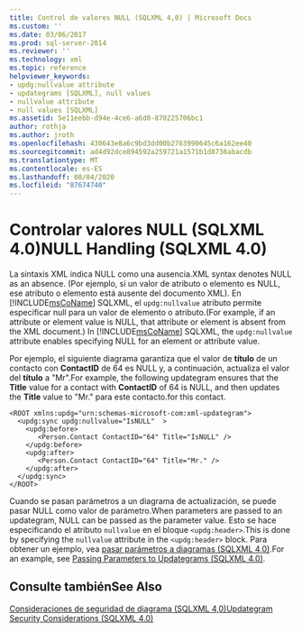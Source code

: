 ```yaml
---
title: Control de valores NULL (SQLXML 4,0) | Microsoft Docs
ms.custom: ''
ms.date: 03/06/2017
ms.prod: sql-server-2014
ms.reviewer: ''
ms.technology: xml
ms.topic: reference
helpviewer_keywords:
- updg:nullvalue attribute
- updategrams [SQLXML], null values
- nullvalue attribute
- null values [SQLXML]
ms.assetid: 5e11eebb-d94e-4ce6-a6d0-870225706bc1
author: rothja
ms.author: jroth
ms.openlocfilehash: 430643e8a6c9bd3dd00b2763990645c6a162ee40
ms.sourcegitcommit: ad4d92dce894592a259721a1571b1d8736abacdb
ms.translationtype: MT
ms.contentlocale: es-ES
ms.lasthandoff: 08/04/2020
ms.locfileid: "87674740"
---
```

# <a name="null-handling-sqlxml-40"></a><span data-ttu-id="6e1af-102">Controlar valores NULL (SQLXML 4.0)</span><span class="sxs-lookup"><span data-stu-id="6e1af-102">NULL Handling (SQLXML 4.0)</span></span>
  <span data-ttu-id="6e1af-103">La sintaxis XML indica NULL como una ausencia.</span><span class="sxs-lookup"><span data-stu-id="6e1af-103">XML syntax denotes NULL as an absence.</span></span> <span data-ttu-id="6e1af-104">(Por ejemplo, si un valor de atributo o elemento es NULL, ese atributo o elemento está ausente del documento XML). En [!INCLUDE[msCoName](../../../includes/msconame-md.md)] SQLXML, el `updg:nullvalue` atributo permite especificar null para un valor de elemento o atributo.</span><span class="sxs-lookup"><span data-stu-id="6e1af-104">(For example, if an attribute or element value is NULL, that attribute or element is absent from the XML document.) In [!INCLUDE[msCoName](../../../includes/msconame-md.md)] SQLXML, the `updg:nullvalue` attribute enables specifying NULL for an element or attribute value.</span></span>  
  
 <span data-ttu-id="6e1af-105">Por ejemplo, el siguiente diagrama garantiza que el valor de **título** de un contacto con **ContactID** de 64 es NULL y, a continuación, actualiza el valor del **título** a "Mr".</span><span class="sxs-lookup"><span data-stu-id="6e1af-105">For example, the following updategram ensures that the **Title** value for a contact with **ContactID** of 64 is NULL, and then updates the **Title** value to "Mr."</span></span> <span data-ttu-id="6e1af-106">para este contacto.</span><span class="sxs-lookup"><span data-stu-id="6e1af-106">for this contact.</span></span>  
  
```  
<ROOT xmlns:updg="urn:schemas-microsoft-com:xml-updategram">  
  <updg:sync updg:nullvalue="IsNULL"  >  
    <updg:before>  
       <Person.Contact ContactID="64" Title="IsNULL" />  
    </updg:before>  
    <updg:after>  
       <Person.Contact ContactID="64" Title="Mr." />  
    </updg:after>  
  </updg:sync>  
</ROOT>  
```  
  
 <span data-ttu-id="6e1af-107">Cuando se pasan parámetros a un diagrama de actualización, se puede pasar NULL como valor de parámetro.</span><span class="sxs-lookup"><span data-stu-id="6e1af-107">When parameters are passed to an updategram, NULL can be passed as the parameter value.</span></span> <span data-ttu-id="6e1af-108">Esto se hace especificando el atributo `nullvalue` en el bloque `<updg:header>`.</span><span class="sxs-lookup"><span data-stu-id="6e1af-108">This is done by specifying the `nullvalue` attribute in the `<updg:header>` block.</span></span> <span data-ttu-id="6e1af-109">Para obtener un ejemplo, vea [pasar parámetros a diagramas &#40;SQLXML 4,0&#41;](passing-parameters-to-updategrams-sqlxml-4-0.md).</span><span class="sxs-lookup"><span data-stu-id="6e1af-109">For an example, see [Passing Parameters to Updategrams &#40;SQLXML 4.0&#41;](passing-parameters-to-updategrams-sqlxml-4-0.md).</span></span>  
  
## <a name="see-also"></a><span data-ttu-id="6e1af-110">Consulte también</span><span class="sxs-lookup"><span data-stu-id="6e1af-110">See Also</span></span>  
 [<span data-ttu-id="6e1af-111">Consideraciones de seguridad de diagrama &#40;SQLXML 4,0&#41;</span><span class="sxs-lookup"><span data-stu-id="6e1af-111">Updategram Security Considerations &#40;SQLXML 4.0&#41;</span></span>](../security/updategram-security-considerations-sqlxml-4-0.md)  
  
  

